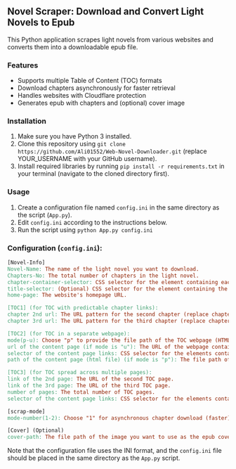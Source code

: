 ## Novel Scraper: Download and Convert Light Novels to Epub

This Python application scrapes light novels from various websites and converts them into a downloadable epub file.

### Features

- Supports multiple Table of Content (TOC) formats
- Download chapters asynchronously for faster retrieval
- Handles websites with Cloudflare protection
- Generates epub with chapters and (optional) cover image

### Installation

1. Make sure you have Python 3 installed.
2. Clone this repository using `git clone https://github.com/Ali01552/Web-Novel-Downloader.git` (replace YOUR_USERNAME with your GitHub username).
3. Install required libraries by running `pip install -r requirements.txt` in your terminal (navigate to the cloned directory first).

### Usage

1. Create a configuration file named `config.ini` in the same directory as the script (`App.py`).
2. Edit `config.ini` according to the instructions below.
3. Run the script using `python App.py config.ini`

### Configuration (`config.ini`):

```makefile
[Novel-Info]
Novel-Name: The name of the light novel you want to download.
Chapters-No: The total number of chapters in the light novel.
chapter-container-selector: CSS selector for the element containing each chapter content. (Inspect the website's HTML to find this)
title-selector: (Optional) CSS selector for the element containing the chapter title. (Leave blank if the chapter title is not retrievable)
home-page: The website's homepage URL.

[TOC1] (for TOC with predictable chapter links):
chapter 2nd url: The URL pattern for the second chapter (replace chapter number with {n}).
chapter 3rd url: The URL pattern for the third chapter (replace chapter number with {n}).

[TOC2] (for TOC in a separate webpage):
mode(p-u): Choose "p" to provide the file path of the TOC webpage (HTML), or "u" to provide the URL of the TOC webpage.
url of the content page (if mode is "u"): The URL of the webpage containing the chapter links.
selector of the content page links: CSS selector for the elements containing the chapter links in the content webpage.
path of the content page (html file) (if mode is "p"): The file path of the HTML file containing the chapter links.

[TOC3] (for TOC spread across multiple pages):
link of the 2nd page: The URL of the second TOC page.
link of the 3rd page: The URL of the third TOC page.
number of pages: The total number of TOC pages.
selector of the content page links: CSS selector for the elements containing the chapter links in each TOC page.

[scrap-mode]
mode-number(1-2): Choose "1" for asynchronous chapter download (faster) or "2" for synchronous download (may be slower).

[Cover] (Optional)
cover-path: The file path of the image you want to use as the epub cover. Enter "0" to skip cover image.
```

Note that the configuration file uses the INI format, and the `config.ini` file should be placed in the same directory as the `App.py` script.

